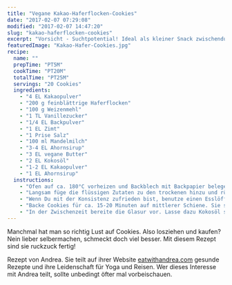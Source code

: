 ```yaml
---
title: "Vegane Kakao-Haferflocken-Cookies"
date: "2017-02-07 07:29:08"
modified: "2017-02-07 14:47:20"
slug: "kakao-haferflocken-cookies"
excerpt: "Vorsicht - Suchtpotential! Ideal als kleiner Snack zwischendurch. "
featuredImage: "Kakao-Hafer-Cookies.jpg"
recipe:
  name: ""
  prepTime: "PT5M"
  cookTime: "PT20M"
  totalTime: "PT25M"
  servings: "20 Cookies"
  ingredients:
    - "4 EL Kakaopulver"
    - "200 g feinblättrige Haferflocken"
    - "100 g Weizenmehl"
    - "1 TL Vanillezucker"
    - "1/4 EL Backpulver"
    - "1 EL Zimt"
    - "1 Prise Salz"
    - "100 ml Mandelmilch"
    - "3-4 EL Ahornsirup"
    - "3 EL vegane Butter"
    - "2 EL Kokosöl"
    - "1-2 EL Kakaopulver"
    - "1 EL Ahornsirup"
  instructions:
    - "Ofen auf ca. 180°C vorheizen und Backblech mit Backpapier belegen. In einer großen Schüssel Haferflocken, Weizenmehl, Kakaopulver, Backpulver, Salz, Zimt und Vanillezucker gut vermischen. In einer kleinen Schüssel pflanzliche Milch mit Ahornsirup und zerlassener Butter verrühren, bis sich alles gut zusammengefügt hat."
    - "Langsam füge die flüssigen Zutaten zu den trockenen hinzu und rühre so lange mit einem Schneebesen, bis sich eine homogene Masse bildet. Falls der Teig zu flüssig ist, füge einfach noch ein paar Haferflocken hinzu und wenn zu fest, etwas mehr Mandelmilch."
    - "Wenn Du mit der Konsistenz zufrieden bist, benutze einen Esslöffel und platziere kleine Bälle mit ausreichend Abstand auf dem Backpapier. Mit der Rückseite des Esslöffels drück etwas auf den Teig um eine Original Cookie-Form zu bekommen."
    - "Backe Cookies für ca. 15-20 Minuten auf mittlerer Schiene. Sie sollten immer noch etwas weich sein im Kern, sie werden aber fester wenn Du sie aus dem Ofen nimmst und auskühlen lässt."
    - "In der Zwischenzeit bereite die Glasur vor. Lasse dazu Kokosöl schmelzen und vermische es mit Kakaopulver und Agavendicksaft. Gut verrühren und die Cookies damit glasieren wenn sie ausgekühlt sind."
---
```


Manchmal hat man so richtig Lust auf Cookies. Also losziehen und kaufen? Nein lieber selbermachen, schmeckt doch viel besser. Mit diesem Rezept sind sie ruckzuck fertig!

Rezept von Andrea. Sie teilt auf ihrer Website [eatwithandrea.com](http://www.eatwithandrea.com) gesunde Rezepte und ihre Leidenschaft für Yoga und Reisen. Wer dieses Interesse mit Andrea teilt, sollte unbedingt öfter mal vorbeischauen.